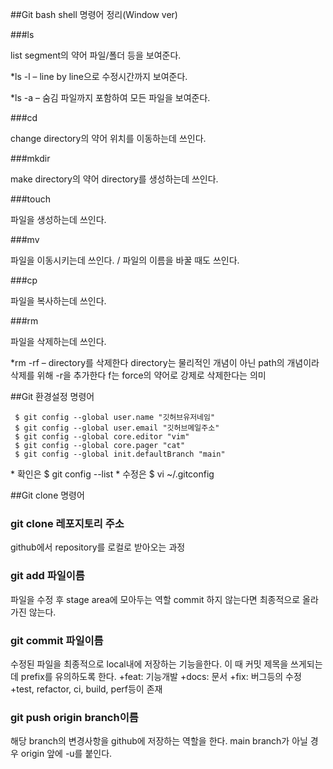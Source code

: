 ##Git bash shell 명령어 정리(Window ver)

###ls

 list segment의 약어 파일/폴더 등을 보여준다.

  \*ls -l – line by line으로 수정시간까지 보여준다.
  
  \*ls -a – 숨김 파일까지 포함하여 모든 파일을 보여준다.

###cd

 change directory의 약어 위치를 이동하는데 쓰인다.

###mkdir
 
 make directory의 약어 directory를 생성하는데 쓰인다.

###touch 
 
 파일을 생성하는데 쓰인다.

###mv

 파일을 이동시키는데 쓰인다. / 파일의 이름을 바꿀 때도 쓰인다.

###cp 

 파일을 복사하는데 쓰인다.

###rm 

 파일을 삭제하는데 쓰인다.
 
 \*rm -rf – directory를 삭제한다 directory는 물리적인 개념이 아닌 path의 개념이라 삭제를 위해 -r을 추가한다 f는 force의 약어로 강제로 삭제한다는 의미 


##Git 환경설정 명령어

```
 $ git config --global user.name "깃허브유저네임"
 $ git config --global user.email "깃허브메일주소"
 $ git config --global core.editor "vim"
 $ git config --global core.pager "cat"
 $ git config --global init.defaultBranch "main"
```

 \* 확인은 $ git config --list
 \* 수정은 $ vi ~/.gitconfig


##Git clone 명령어

### git clone 레포지토리 주소

 github에서 repository를 로컬로 받아오는 과정

### git add 파일이름

 파일을 수정 후 stage area에 모아두는 역할 commit 하지 않는다면 최종적으로 올라가진 않는다.

### git commit 파일이름

 수정된 파일을 최종적으로 local내에 저장하는 기능을한다.
 이 때 커밋 제목을 쓰게되는데 prefix를 유의하도록 한다.
  \+feat: 기능개발
  \+docs: 문서
  \+fix: 버그등의 수정
  \+test, refactor, ci, build, perf등이 존재

### git push origin branch이름

 해당 branch의 변경사항을 github에 저장하는 역할을 한다.
 main branch가 아닐 경우 origin 앞에 -u를 붙인다.
 

